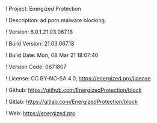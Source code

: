! Project: Energized Protection

! Description: ad.porn.malware blocking.

! Version: 6.0.1.21.03.067.18

! Build Version: 21.03.067.18

! Build Date: Mon, 08 Mar 21 18:07:40

! Version Code: 0671807

! License: CC BY-NC-SA 4.0, https://energized.pro/license

! Github: https://github.com/EnergizedProtection/block

! Gitlab: https://gitlab.com/EnergizedProtection/block


! Web: https://energized.pro
